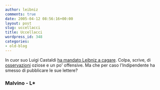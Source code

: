 ```yaml
---
author: leibniz
comments: true
date: 2005-04-12 08:56:16+00:00
layout: post
slug: uccellacci
title: Uccellacci
wordpress_id: 348
categories:
- old-blog
---
```


In cuor suo Luigi Castaldi [ha mandato Leibniz a cagare](http://malvino.ilcannocchiale.it/?id_blogdoc=465863). Colpa, scrive, di [osservazioni](http://blogs.it/0100915/2005/04/07.html#a289)  oziose  e un po' offensive. Ma che per caso l'Indipendente ha smesso di pubblicare le sue lettere?  



### Malvino - L*
